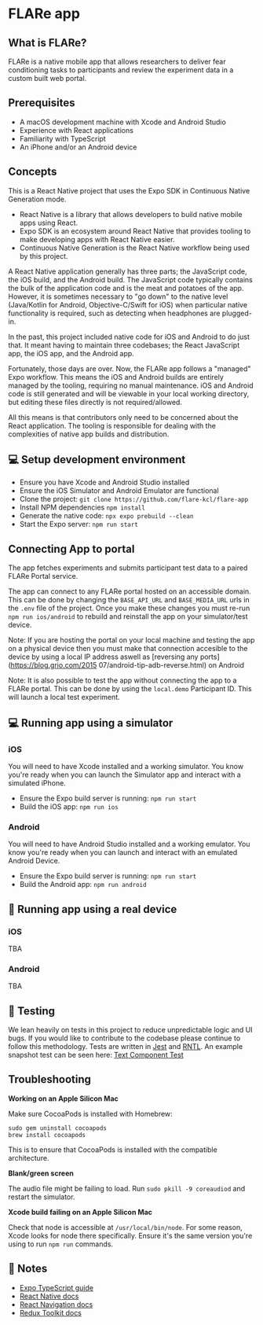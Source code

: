 # FLARe app

## What is FLARe?

FLARe is a native mobile app that allows researchers to deliver fear conditioning tasks to participants and review the experiment data in a custom built web portal.

## Prerequisites

- A macOS development machine with Xcode and Android Studio
- Experience with React applications
- Familiarity with TypeScript
- An iPhone and/or an Android device

## Concepts

This is a React Native project that uses the Expo SDK in Continuous Native
Generation mode.

- React Native is a library that allows developers to build native mobile apps
  using React.
- Expo SDK is an ecosystem around React Native that provides tooling to make
  developing apps with React Native easier.
- Continuous Native Generation is the React Native workflow being used by this
  project.

A React Native application generally has three parts; the JavaScript code, the
iOS build, and the Android build. The JavaScript code typically contains the
bulk of the application code and is the meat and potatoes of the app. However,
it is sometimes necessary to "go down" to the native level (Java/Kotlin for
Android, Objective-C/Swift for iOS) when particular native functionality is
required, such as detecting when headphones are plugged-in.

In the past, this project included native code for iOS and Android to do just
that. It meant having to maintain three codebases; the React JavaScript app, the
iOS app, and the Android app.

Fortunately, those days are over. Now, the FLARe app follows a "managed" Expo
workflow. This means the iOS and Android builds are entirely managed by the
tooling, requiring no manual maintenance. iOS and Android code is still
generated and will be viewable in your local working directory, but editing
these files directly is not required/allowed.

All this means is that contributors only need to be concerned about the React
application. The tooling is responsible for dealing with the complexities of
native app builds and distribution.

## 💻 Setup development environment

- Ensure you have Xcode and Android Studio installed
- Ensure the iOS Simulator and Android Emulator are functional
- Clone the project: `git clone https://github.com/flare-kcl/flare-app`
- Install NPM dependencies `npm install`
- Generate the native code: `npx expo prebuild --clean`
- Start the Expo server: `npm run start`

## Connecting App to portal

The app fetches experiments and submits participant test data to a paired FLARe
Portal service.

The app can connect to any FLARe portal hosted on an accessible domain. This can
be done by changing the `BASE_API_URL` and `BASE_MEDIA_URL` urls in the `.env`
file of the project. Once you make these changes you must re-run `npm run ios/android` to rebuild and reinstall the app on your simulator/test device.

Note: If you are hosting the portal on your local machine and testing the app
on a physical device then you must make that connection accesible to the device
by using a local IP address aswell as [reversing any ports](https://blog.grio.com/2015 07/android-tip-adb-reverse.html) on Android

Note: It is also possible to test the app without connecting the app to a FLARe
portal. This can be done by using the `local.demo` Participant ID. This will
launch a local test experiment.

## 💻 Running app using a simulator

### iOS

You will need to have Xcode installed and a working simulator. You know you're
ready when you can launch the Simulator app and interact with a simulated
iPhone.

- Ensure the Expo build server is running: `npm run start`
- Build the iOS app: `npm run ios`

### Android

You will need to have Android Studio installed and a working emulator. You know
you're ready when you can launch and interact with an emulated Android Device.

- Ensure the Expo build server is running: `npm run start`
- Build the Android app: `npm run android`

## 📱 Running app using a real device

### iOS

TBA

### Android

TBA

## 🐍 Testing

We lean heavily on tests in this project to reduce unpredictable logic and UI
bugs. If you would like to contribute to the codebase please continue to follow
this methodology. Tests are written in [Jest](https://jestjs.io/) and
[RNTL](https://github.com/callstack/react-native-testing-library). An example snapshot test can be seen here: [Text Component Test](https://github.com/flare-kcl/flare-app/tree/main/src/components/__tests__/Text.test.tsx)

## Troubleshooting

**Working on an Apple Silicon Mac**

Make sure CocoaPods is installed with Homebrew:

```
sudo gem uninstall cocoapods
brew install cocoapods
```

This is to ensure that CocoaPods is installed with the compatible architecture.

**Blank/green screen**

The audio file might be failing to load. Run `sudo pkill -9 coreaudiod` and
restart the simulator.

**Xcode build failing on an Apple Silicon Mac**

Check that node is accessible at `/usr/local/bin/node`. For some reason, Xcode
looks for node there specifically. Ensure it's the same version you're using to
run `npm run` commands.

## 📝 Notes

- [Expo TypeScript guide](https://docs.expo.io/versions/latest/guides/typescript/)
- [React Native docs](https://reactnative.dev/docs/getting-started)
- [React Navigation docs](https://reactnavigation.org/docs/getting-started)
- [Redux Toolkit docs](https://redux-toolkit.js.org/)
